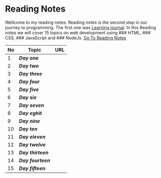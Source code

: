 # Reading Notes
Wellcome to my reading notes. Reading notes is the second step in our journey to programming. The first one was [Learning journal](https://ahmadhirthani.github.io/learning-journal/).
In this Reading notes we will cover 15 topics on web development using ### HTML, ### CSS, ### JavaScript and ### NodeJs. [Go To Reading Notes](https://ahmadhirthani.github.io/reading-notes/)


**No** | **Topic** | **URL**
--- | --- | ---
1  | *__Day one__* | [](https://ahmadhirthani.github.io/learning-journal/markdown)
2  | *__Day two__* | [](https://ahmadhirthani.github.io/learning-journal/growth_mindset)
3  | *__Day three__* | [](https://ahmadhirthani.github.io/learning-journal/coders_computer)
4  | *__Day four__* | [](https://ahmadhirthani.github.io/learning-journal/html)
5  | *__Day five__* | [](https://ahmadhirthani.github.io/learning-journal/css)
6  | *__Day six__* | [](https://ahmadhirthani.github.io/learning-journal/git)
7  | *__Day seven__* | [](https://ahmadhirthani.github.io/learning-journal/javascript)
8  | *__Day eghit__* | [](https://ahmadhirthani.github.io/learning-journal/howComputerWrorks)
9  | *__Day nine__* | [](https://ahmadhirthani.github.io/learning-journal/jsprogramming)
10 | *__Day ten__* | [](https://ahmadhirthani.github.io/learning-journal/operatorsAndLoops)
11 | *__Day eleven__* | [](https://ahmadhirthani.github.io/learning-journal/operatorsAndLoops)
12 | *__Day twelve__* | [](https://ahmadhirthani.github.io/learning-journal/operatorsAndLoops)
13 | *__Day thirteen__* | [](https://ahmadhirthani.github.io/learning-journal/operatorsAndLoops)
14 | *__Day fourteen__* | [](https://ahmadhirthani.github.io/learning-journal/operatorsAndLoops)
15 | *__Day fifteen__* | [](https://ahmadhirthani.github.io/learning-journal/operatorsAndLoops)
